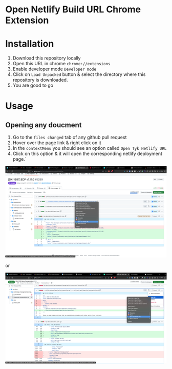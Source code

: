 # Open Netlify Build URL Chrome Extension

# Installation
1. Download this repository locally
2. Open this URL in chrome `chrome://extensions`
3. Enable developer mode `Developer mode`
4. Click on `Load Unpacked` button & select the directory where this repository is downloaded.
5. You are good to go

# Usage

## Opening any doucment
1. Go to the `files changed` tab of any github pull request
2. Hover over the page link & right click on it
3. In the `contextMenu` you should see an option called `Open Tyk Netlify URL`
4. Click on this option & it will open the corresponding netlify deployment page.`

![Example Usage](open-tyk-netlify-url.png "Title")

or

![Example Usage](open-url-using-view-file.png "Title")